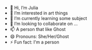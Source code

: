 - 👋 Hi, I’m Julia
- 👀 I’m interested in art things
- 🌱 I’m currently learning some subject
- 💞️ I’m looking to collaborate on ...
- 📫 A person that like Ghost
- 😄 Pronouns: She/Her/Ghost
- ⚡ Fun fact: I'm a person

<!---
JuliaIsBoring/JuliaIsBoring is a ✨ special ✨ repository because its `README.md` (this file) appears on your GitHub profile.
You can click the Preview link to take a look at your changes.
--->
